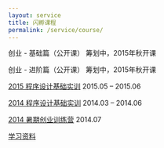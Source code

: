 ```yaml
---
layout: service
title: 闪孵课程
permalink: /service/course/
---
```


创业 - 基础篇（公开课）  筹划中，2015年秋开课

创业 - 进阶篇（公开课）  筹划中，2015年秋开课

[2015 程序设计基础实训](/service/course/programming-practice-2015)  2015.05 – 2015.06

[2014 程序设计基础实训](/service/course/programming-practice-2014)  2014.03 – 2014.06

[2014 暑期创业训练营](/service/activity/startup-training-2014/)  2014.07

[学习资料](/service/course/learning-materials/)